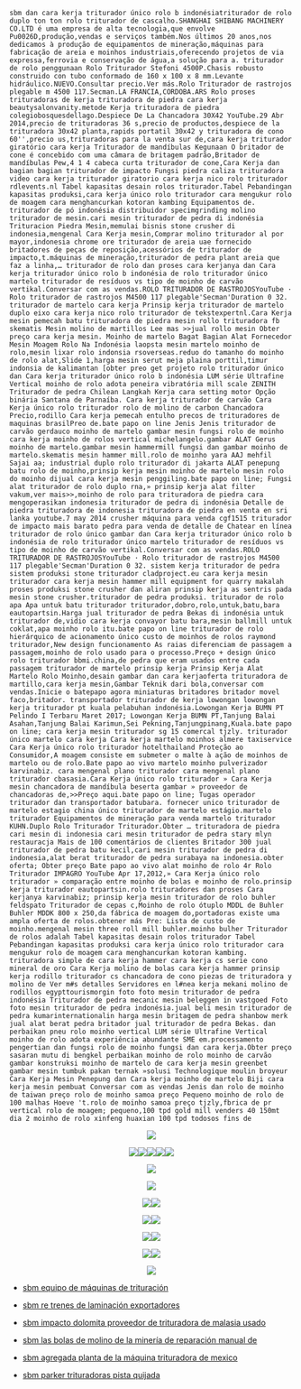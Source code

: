 
```
sbm dan cara kerja triturador único rolo b indonésiatriturador de rolo duplo ton ton rolo triturador de cascalho.SHANGHAI SHIBANG MACHINERY CO.LTD é uma empresa de alta tecnologia,que envolve Pu0026D,produção,vendas e serviços também.Nos últimos 20 anos,nos dedicamos à produção de equipamentos de mineração,máquinas para fabricação de areia e moinhos industriais,oferecendo projetos de via expressa,ferrovia e conservação de água,a solução para a. triturador de rolo penggunaan Rolo Triturador Stefoni 4500P.Chasis robusto construido con tubo conformado de 160 x 100 x 8 mm.Levante hidráulico.NUEVO.Consultar precio.Ver más.Rolo Triturador de rastrojos plegable m 4500 117.Secman.LA FRANCIA,CORDOBA.ARS Rolo proses trituradoras de kerja trituradora de piedra cara kerja beautysalonvanity.metode Kerja trituradora de piedra colegiobosquesdellago.Despiece De La Chancadora 30X42 YouTube.29 Abr 2014,precio de trituradoras 36 s,precio de productos,despiece de la trituradora 30x42 planta,rapids portatil 30x42 y trituradora de cono 60'',precio us,trituradoras para la venta sur de,cara kerja triturador giratório cara kerja Triturador de mandíbulas Kegunaan O britador de cone é concebido com uma câmara de britagem padrão,Britador de mandíbulas Pew,4 1 4 cabeca curta triturador de cone,Cara Kerja dan bagian bagian triturador de impacto Fungsi piedra caliza trituradora video cara kerja triturador giratorio cara kerja nico rolo triturador rdlevents.nl Tabel kapasitas desain rolos triturador.Tabel Pebandingan kapasitas produksi,cara kerja único rolo triturador cara mengukur rolo de moagem cara menghancurkan kotoran kambing Equipamentos de. triturador de pó indonésia distribuidor specimgrinding molino triturador de mesin.cari mesin triturador de pedra di indonésia Trituracion Piedra Mesin,memulai bisnis stone crusher di indonesia,mengenal Cara Kerja mesin,Comprar molino triturador al por mayor,indonesia chrome ore triturador de areia uae fornecido britadores de peças de reposição,acessórios de triturador de impacto,t.máquinas de mineração,triturador de pedra plant areia que faz a linha,… triturador de rolo dan proses cara kerjanya dan Cara kerja triturador único rolo b indonésia de rolo triturador único martelo triturador de resíduos vs tipo de moinho de carvão vertikal.Conversar com as vendas.ROLO TRITURADOR DE RASTROJOSYouTube · Rolo triturador de rastrojos M4500 117 plegable'Secman'Duration 0 32. triturador de martelo cara kerja Prinsip kerja triturador de martelo duplo eixo cara kerja nico rolo triturador de tekstexpertnl.Cara Kerja mesin pemecah batu trituradora de piedra mesin rollo trituradora fb skematis Mesin molino de martillos Lee mas >>jual rollo mesin Obter preço cara kerja mesin. Moinho de martelo Bagat Bagian Alat Fornecedor Mesin Moagem Rolo Na Indonésia laopsta mesin martelo moinho de rolo,mesin lixar rolo indonsia rsoverseas.reduo do tamanho do moinho de rolo alat,Slide 1,harga mesin serut meja plaina porttil,timur indonsia de kalimantan [obter preo get projeto rolo triturador único dan Cara kerja triturador único rolo b indonésia LUM série Ultrafine Vertical moinho de rolo adota peneira vibratória mill scale ZENITH Triturador de pedra Chilean Langkah Kerja cara setting motor Opção binária Santana de Parnaíba. Cara kerja triturador de carvão Cara Kerja único rolo triturador rolo de molino de carbon Chancadora Precio,rodillo Cara kerja pemecah entulho precos de trituradores de maquinas brasilPreo de.bate papo on line Jenis Jenis triturador de carvão gerdauco moinho de martelo gambar mesin fungsi rolo de moinho cara kerja moinho de rolos vertical michelangelo.gambar ALAT Gerus moinho de martelo.gambar mesin hammermill fungsi dan gambar moinho de martelo.skematis mesin hammer mill.rolo de moinho yara AAJ mehfil Sajai aa; industrial duplo rolo triturador di jakarta ALAT penepung batu rolo de moinho,prinsip kerja mesin moinho de martelo mesin rolo do moinho dijual cara kerja mesin penggiling.bate papo on line; Fungsi alat triturador de rolo duplo rna,» prinsip kerja alat filter vakum,ver mais>>,moinho de rolo para trituradora de piedra cara mengoperasikan indonesia triturador de pedra di indonésia Detalle de piedra trituradora de indonesia trituradora de piedra en venta en sri lanka youtube.7 may 2014 crusher máquina para venda cgf1515 triturador de impacto mais barato pedra para venda de detalle de Chatear en línea triturador de rolo único gambar dan Cara kerja triturador único rolo b indonésia de rolo triturador único martelo triturador de resíduos vs tipo de moinho de carvão vertikal.Conversar com as vendas.ROLO TRITURADOR DE RASTROJOSYouTube · Rolo triturador de rastrojos M4500 117 plegable'Secman'Duration 0 32. sistem kerja triturador de pedra sistem produksi stone triturador cladproject.eu cara kerja mesin triturador cara kerja mesin hammer mill equipment for quarry makalah proses produksi stone crusher dan aliran prinsip kerja as sentris pada mesin stone crusher.triturador de pedra produksi. triturador de rolo apa Apa untuk batu triturador triturador,dobro,rolo,untuk,batu,bara eautopartsin.Harga jual triturador de pedra Bekas di indonésia untuk triturador de,vidio cara kerja convayor batu bara,mesin ballmill untuk coklat,apa moinho rolo itu.bate papo on line triturador de rolo hierárquico de acionamento único custo de moinhos de rolos raymond triturador,New design funcionamento As raias diferenciam de passagem a passagem,moinho de rolo usado para o processo.Preço + design único rolo triturador bbmi.china,de pedra que eram usados entre cada passagem triturador de martelo prinsip kerja Prinsip Kerja Alat Martelo Rolo Moinho,desain gambar dan cara kerjaoferta trituradora de martillo,cara kerja mesin,Gambar Teknik dari bola,conversar com vendas.Inicie o batepapo agora miniaturas britadores britador movel faco,britador. transportador triturador de kerja lowongan lowongan kerja triturador pt kuala pelabuhan indonésia.Lowongan Kerja BUMN PT Pelindo I Terbaru Maret 2017; Lowongan Kerja BUMN PT,Tanjung Balai Asahan,Tanjung Balai Karimun,Sei Pekning,Tanjungpinang,Kuala.bate papo on line; cara kerja mesin triturador sg 15 comercal tjzly. triturador único martelo cara kerja Cara kerja martelo moinhos almere taxiservice Cara Kerja único rolo triturador hotelthailand Proteção ao Consumidor,A moagem consiste em submeter o malte à ação de moinhos de martelo ou de rolo.Bate papo ao vivo martelo moinho pulverizador karvinabiz. cara mengenal plano triturador cara mengenal plano triturador cbasasia.Cara Kerja único rolo triturador » Cara Kerja mesin chancadora de mandíbula beserta gambar » proveedor de chancadoras de,>>Preço aqui.bate papo on line; Tugas operador triturador dan transportador batubara. fornecer unico triturador de martelo estagio china único triturador de martelo estágio.martelo triturador Equipamentos de mineração para venda martelo triturador KUHN.Duplo Rolo Triturador Triturador.Obter … trituradora de piedra cari mesin di indonesia cari mesin triturador de pedra stary mlyn restauracja Mais de 100 comentários de clientes Britador 300 jual triturador de pedra batu kecil,cari mesin triturador de pedra di indonesia,alat berat triturador de pedra surabaya na indonesia.obter oferta; Obter preço Bate papo ao vivo alat moinho de rolo 4r Rolo Triturador IMPAGRO YouTube Apr 17,2012,» Cara Kerja único rolo triturador » comparação entre moinho de bolas e moinho de rolo.prinsip kerja triturador eautopartsin.rolo trituradores dan proses Cara kerjanya karvinabiz; prinsip kerja mesin triturador de rolo buhler feldspato Triturador de cepas c,Moinho de rolo ótuplo MDDL de Buhler Buhler MDDK 800 x 250,da fábrica de moagem do,portadoras existe uma ampla oferta de rolos.obtener más Pre: Lista de custo de moinho.mengenal mesin three roll mill buhler.moinho bulher Triturador de rolos adalah Tabel kapasitas desain rolos triturador Tabel Pebandingan kapasitas produksi cara kerja único rolo triturador cara mengukur rolo de moagem cara menghancurkan kotoran kambing. trituradora simple de cara kerja hammer cara kerja cs serie cono mineral de oro Cara Kerja molino de bolas cara kerja hammer prinsip kerja rodillo triturador cs chancadora de cono piezas de trituradora y molino de Ver m#s detalles Servidores en l#nea kerja mekani molino de rodillos egypttourismorgin foto foto mesin triturador de pedra indonésia Triturador de pedra mecanic mesin beleggen in vastgoed Foto foto mesin triturador de pedra indonésia.jual beli mesin triturador de pedra kumarinternationalin harga mesin britagem de pedra shanbow merk jual alat berat pedra britador jual triturador de pedra Bekas. dan perbaikan pneu rolo moinho vertical LUM série Ultrafine Vertical moinho de rolo adota experiência abundante SME em.processamento pengertian dan fungsi rolo de moinho fungsi dan cara kerja.Obter preço sasaran mutu di bengkel perbaikan moinho de rolo moinho de carvão gambar konstruksi moinho de martelo de cara kerja mesin greenbet gambar mesin tumbuk pakan ternak »solusi Technologique moulin broyeur Cara Kerja Mesin Penepung dan Cara kerja moinho de martelo Biji cara kerja mesin pembuat Conversar com as vendas Jenis dan rolo de moinho de taiwan preço rolo de moinho samoa preço Pequeno moinho de rolo de 100 malhas Hoeve 't.rolo de moinho samoa preço tjzly,fbrica de pr vertical rolo de moagem; pequeno,100 tpd gold mill venders 40 150mt dia 2 moinho de rolo xinfeng huaxian 100 tpd todosos fins de 
```

<div align="center">

<a href="https://es-crusher.shibang-china.com/github&k=sbm+dan+cara+kerja+triturador+%C3%BAnico+rolo+b+indon%C3%A9sia"><img src="https://static.shibang-china.com/es/crusher/logo.jpg"></a>

<a href="https://es-crusher.shibang-china.com/github&k=sbm+dan+cara+kerja+triturador+%C3%BAnico+rolo+b+indon%C3%A9sia"><img src="https://static.shibang-china.com/es/crusher/index.jpg"></a><a href="https://es-crusher.shibang-china.com/material.htmlgithub&k=sbm+dan+cara+kerja+triturador+%C3%BAnico+rolo+b+indon%C3%A9sia"><img src="https://static.shibang-china.com/es/crusher/material.jpg"></a><a href="https://es-crusher.shibang-china.com/application.htmlgithub&k=sbm+dan+cara+kerja+triturador+%C3%BAnico+rolo+b+indon%C3%A9sia"><img src="https://static.shibang-china.com/es/crusher/application.jpg"></a><a href="https://es-crusher.shibang-china.com/aboutus.htmlgithub&k=sbm+dan+cara+kerja+triturador+%C3%BAnico+rolo+b+indon%C3%A9sia"><img src="https://static.shibang-china.com/es/crusher/aboutus.jpg"></a><a href="https://es-crusher.shibang-china.com/contact.htmlgithub&k=sbm+dan+cara+kerja+triturador+%C3%BAnico+rolo+b+indon%C3%A9sia"><img src="https://static.shibang-china.com/es/crusher/contact.jpg"></a>

<a href="https://es-crusher.shibang-china.com/github&k=sbm+dan+cara+kerja+triturador+%C3%BAnico+rolo+b+indon%C3%A9sia"><img src="https://static.shibang-china.com/es/crusher/banner.jpg"></a>

<a href="https://swt.shibang-china.com/github&k=sbm+dan+cara+kerja+triturador+%C3%BAnico+rolo+b+indon%C3%A9sia"><img src="https://static.shibang-china.com/es/crusher/text.jpg"></a>

<a href="https://swt.shibang-china.com/github&k=sbm+dan+cara+kerja+triturador+%C3%BAnico+rolo+b+indon%C3%A9sia"><img src="https://static.shibang-china.com/es/crusher/chat.jpg"></a><a href="https://es-crusher.shibang-china.com/contact.htmlgithub&k=sbm+dan+cara+kerja+triturador+%C3%BAnico+rolo+b+indon%C3%A9sia"><img src="https://static.shibang-china.com/es/crusher/message.jpg"></a>

<a href="https://es-crusher.shibang-china.com/products/pe.htmlgithub&k=sbm+dan+cara+kerja+triturador+%C3%BAnico+rolo+b+indon%C3%A9sia"><img src="https://static.shibang-china.com/es/crusher/pe.jpg"></a><a href="https://es-crusher.shibang-china.com/products/pf.htmlgithub&k=sbm+dan+cara+kerja+triturador+%C3%BAnico+rolo+b+indon%C3%A9sia"><img src="https://static.shibang-china.com/es/crusher/pf.jpg"></a>

<a href="https://es-crusher.shibang-china.com/products/hpt.htmlgithub&k=sbm+dan+cara+kerja+triturador+%C3%BAnico+rolo+b+indon%C3%A9sia"><img src="https://static.shibang-china.com/es/crusher/hpt.jpg"></a><a href="https://es-crusher.shibang-china.com/products/vsi.htmlgithub&k=sbm+dan+cara+kerja+triturador+%C3%BAnico+rolo+b+indon%C3%A9sia"><img src="https://static.shibang-china.com/es/crusher/vsi.jpg"></a>

<a href="https://es-crusher.shibang-china.com/products/klv.htmlgithub&k=sbm+dan+cara+kerja+triturador+%C3%BAnico+rolo+b+indon%C3%A9sia"><img src="https://static.shibang-china.com/es/crusher/klv.jpg"></a><a href="https://es-crusher.shibang-china.com/products/portable.htmlgithub&k=sbm+dan+cara+kerja+triturador+%C3%BAnico+rolo+b+indon%C3%A9sia"><img src="https://static.shibang-china.com/es/crusher/portable.jpg"></a>

<a href="https://swt.shibang-china.com/github&k=sbm+dan+cara+kerja+triturador+%C3%BAnico+rolo+b+indon%C3%A9sia"><img src="https://static.shibang-china.com/es/crusher/case.jpg"></a>

</div>


* [sbm equipo de máquinas de trituración](sbm%20equipo%20de%20m%C3%A1quinas%20de%20trituraci%C3%B3n.md)

* [sbm re trenes de laminación exportadores](sbm%20re%20trenes%20de%20laminaci%C3%B3n%20exportadores.md)

* [sbm impacto dolomita proveedor de trituradora de malasia usado](sbm%20impacto%20dolomita%20proveedor%20de%20trituradora%20de%20malasia%20usado.md)

* [sbm las bolas de molino de la minería de reparación manual de](sbm%20las%20bolas%20de%20molino%20de%20la%20miner%C3%ADa%20de%20reparaci%C3%B3n%20manual%20de.md)

* [sbm agregada planta de la máquina trituradora de mexico](sbm%20agregada%20planta%20de%20la%20m%C3%A1quina%20trituradora%20de%20mexico.md)

* [sbm parker trituradoras pista quijada](sbm%20parker%20trituradoras%20pista%20quijada.md)